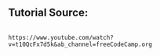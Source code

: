 ## Tutorial Source:

```

https://www.youtube.com/watch?v=t10QcFx7d5k&ab_channel=freeCodeCamp.org

```